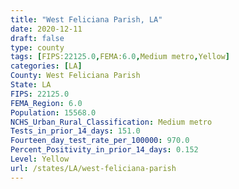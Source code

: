 ```yaml
---
title: "West Feliciana Parish, LA"
date: 2020-12-11
draft: false
type: county
tags: [FIPS:22125.0,FEMA:6.0,Medium metro,Yellow]
categories: [LA]
County: West Feliciana Parish
State: LA
FIPS: 22125.0
FEMA_Region: 6.0
Population: 15568.0
NCHS_Urban_Rural_Classification: Medium metro
Tests_in_prior_14_days: 151.0
Fourteen_day_test_rate_per_100000: 970.0
Percent_Positivity_in_prior_14_days: 0.152
Level: Yellow
url: /states/LA/west-feliciana-parish
---
```



